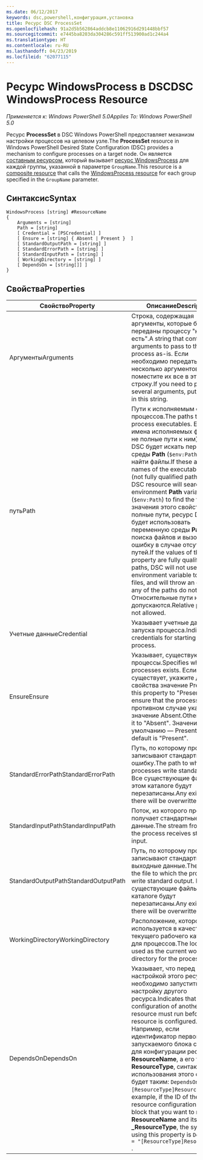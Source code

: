 ```yaml
---
ms.date: 06/12/2017
keywords: dsc,powershell,конфигурация,установка
title: Ресурс DSC ProcessSet
ms.openlocfilehash: 91a2d5b562864addcb8e11062916d291448bbf57
ms.sourcegitcommit: e7445ba8203da304286c591ff513900ad1c244a4
ms.translationtype: HT
ms.contentlocale: ru-RU
ms.lasthandoff: 04/23/2019
ms.locfileid: "62077115"
---
```

# <a name="dsc-windowsprocess-resource"></a><span data-ttu-id="0b16d-103">Ресурс WindowsProcess в DSC</span><span class="sxs-lookup"><span data-stu-id="0b16d-103">DSC WindowsProcess Resource</span></span>

<span data-ttu-id="0b16d-104">_Применяется к: Windows PowerShell 5.0_</span><span class="sxs-lookup"><span data-stu-id="0b16d-104">_Applies To: Windows PowerShell 5.0_</span></span>

<span data-ttu-id="0b16d-105">Ресурс **ProcessSet** в DSC Windows PowerShell предоставляет механизм настройки процессов на целевом узле.</span><span class="sxs-lookup"><span data-stu-id="0b16d-105">The **ProcessSet** resource in Windows PowerShell Desired State Configuration (DSC) provides a mechanism to configure processes on a target node.</span></span> <span data-ttu-id="0b16d-106">Он является [составным ресурсом](../../../resources/authoringResourceComposite.md), который вызывает [ресурс WindowsProcess](windowsProcessResource.md) для каждой группы, указанной в параметре `GroupName`.</span><span class="sxs-lookup"><span data-stu-id="0b16d-106">This resource is a [composite resource](../../../resources/authoringResourceComposite.md) that calls the [WindowsProcess resource](windowsProcessResource.md) for each group specified in the `GroupName` parameter.</span></span>

## <a name="syntax"></a><span data-ttu-id="0b16d-107">Синтаксис</span><span class="sxs-lookup"><span data-stu-id="0b16d-107">Syntax</span></span>

```
WindowsProcess [string] #ResourceName
{
    Arguments = [string]
    Path = [string]
    [ Credential = [PSCredential] ]
    [ Ensure = [string] { Absent | Present }  ]
    [ StandardOutputPath = [string] ]
    [ StandardErrorPath = [string] ]
    [ StandardInputPath = [string] ]
    [ WorkingDirectory = [string] ]
    [ DependsOn = [string[]] ]
}
```

## <a name="properties"></a><span data-ttu-id="0b16d-108">Свойства</span><span class="sxs-lookup"><span data-stu-id="0b16d-108">Properties</span></span>

| <span data-ttu-id="0b16d-109">Свойство</span><span class="sxs-lookup"><span data-stu-id="0b16d-109">Property</span></span> | <span data-ttu-id="0b16d-110">Описание</span><span class="sxs-lookup"><span data-stu-id="0b16d-110">Description</span></span> |
| --- | --- |
| <span data-ttu-id="0b16d-111">Аргументы</span><span class="sxs-lookup"><span data-stu-id="0b16d-111">Arguments</span></span>| <span data-ttu-id="0b16d-112">Строка, содержащая аргументы, которые будут переданы процессу "как есть".</span><span class="sxs-lookup"><span data-stu-id="0b16d-112">A string that contains arguments to pass to the process as-is.</span></span> <span data-ttu-id="0b16d-113">Если необходимо передать несколько аргументов, поместите их все в эту строку.</span><span class="sxs-lookup"><span data-stu-id="0b16d-113">If you need to pass several arguments, put them all in this string.</span></span>|
| <span data-ttu-id="0b16d-114">путь</span><span class="sxs-lookup"><span data-stu-id="0b16d-114">Path</span></span>| <span data-ttu-id="0b16d-115">Пути к исполняемым файлам процессов.</span><span class="sxs-lookup"><span data-stu-id="0b16d-115">The paths to the process executables.</span></span> <span data-ttu-id="0b16d-116">Если это имена исполняемых файлов (а не полные пути к ним), ресурс DSC будет искать переменную среды **Path** (`$env:Path`), чтобы найти файлы.</span><span class="sxs-lookup"><span data-stu-id="0b16d-116">If these are the names of the executable files (not fully qualified paths), the DSC resource will search the environment **Path** variable (`$env:Path`) to find the files.</span></span> <span data-ttu-id="0b16d-117">Если значения этого свойства — полные пути, ресурс DSC не будет использовать переменную среды **Path** для поиска файлов и вызовет ошибку в случае отсутствия путей.</span><span class="sxs-lookup"><span data-stu-id="0b16d-117">If the values of this property are fully qualified paths, DSC will not use the **Path** environment variable to find the files, and will throw an error if any of the paths do not exist.</span></span> <span data-ttu-id="0b16d-118">Относительные пути не допускаются.</span><span class="sxs-lookup"><span data-stu-id="0b16d-118">Relative paths are not allowed.</span></span>|
| <span data-ttu-id="0b16d-119">Учетные данные</span><span class="sxs-lookup"><span data-stu-id="0b16d-119">Credential</span></span>| <span data-ttu-id="0b16d-120">Указывает учетные данные для запуска процесса.</span><span class="sxs-lookup"><span data-stu-id="0b16d-120">Indicates the credentials for starting the process.</span></span>|
| <span data-ttu-id="0b16d-121">Ensure</span><span class="sxs-lookup"><span data-stu-id="0b16d-121">Ensure</span></span>| <span data-ttu-id="0b16d-122">Указывает, существуют ли процессы.</span><span class="sxs-lookup"><span data-stu-id="0b16d-122">Specifies whether the processes exists.</span></span> <span data-ttu-id="0b16d-123">Если процесс существует, укажите для этого свойства значение Present.</span><span class="sxs-lookup"><span data-stu-id="0b16d-123">Set this property to "Present" to ensure that the process exists.</span></span> <span data-ttu-id="0b16d-124">В противном случае укажите значение Absent.</span><span class="sxs-lookup"><span data-stu-id="0b16d-124">Otherwise, set it to "Absent".</span></span> <span data-ttu-id="0b16d-125">Значение по умолчанию — Present.</span><span class="sxs-lookup"><span data-stu-id="0b16d-125">The default is "Present".</span></span>|
| <span data-ttu-id="0b16d-126">StandardErrorPath</span><span class="sxs-lookup"><span data-stu-id="0b16d-126">StandardErrorPath</span></span>| <span data-ttu-id="0b16d-127">Путь, по которому процессы записывают стандартную ошибку.</span><span class="sxs-lookup"><span data-stu-id="0b16d-127">The path to which the processes write standard error.</span></span> <span data-ttu-id="0b16d-128">Все существующие файлы в этом каталоге будут перезаписаны.</span><span class="sxs-lookup"><span data-stu-id="0b16d-128">Any existing file there will be overwritten.</span></span>|
| <span data-ttu-id="0b16d-129">StandardInputPath</span><span class="sxs-lookup"><span data-stu-id="0b16d-129">StandardInputPath</span></span>| <span data-ttu-id="0b16d-130">Поток, из которого процесс получает стандартные входные данные.</span><span class="sxs-lookup"><span data-stu-id="0b16d-130">The stream from which the process receives standard input.</span></span>|
| <span data-ttu-id="0b16d-131">StandardOutputPath</span><span class="sxs-lookup"><span data-stu-id="0b16d-131">StandardOutputPath</span></span>| <span data-ttu-id="0b16d-132">Путь, по которому процессы записывают стандартные выходные данные.</span><span class="sxs-lookup"><span data-stu-id="0b16d-132">The path of the file to which the processes write standard output.</span></span> <span data-ttu-id="0b16d-133">Все существующие файлы в этом каталоге будут перезаписаны.</span><span class="sxs-lookup"><span data-stu-id="0b16d-133">Any existing file there will be overwritten.</span></span>|
| <span data-ttu-id="0b16d-134">WorkingDirectory</span><span class="sxs-lookup"><span data-stu-id="0b16d-134">WorkingDirectory</span></span>| <span data-ttu-id="0b16d-135">Расположение, которое используется в качестве текущего рабочего каталога для процессов.</span><span class="sxs-lookup"><span data-stu-id="0b16d-135">The location used as the current working directory for the processes.</span></span>|
| <span data-ttu-id="0b16d-136">DependsOn</span><span class="sxs-lookup"><span data-stu-id="0b16d-136">DependsOn</span></span> | <span data-ttu-id="0b16d-137">Указывает, что перед настройкой этого ресурса необходимо запустить настройку другого ресурса.</span><span class="sxs-lookup"><span data-stu-id="0b16d-137">Indicates that the configuration of another resource must run before this resource is configured.</span></span> <span data-ttu-id="0b16d-138">Например, если идентификатор первого запускаемого блока скрипта для конфигурации ресурса — **ResourceName**, а его тип — **ResourceType**, синтаксис использования этого свойства будет таким: `DependsOn = "[ResourceType]ResourceName"`.</span><span class="sxs-lookup"><span data-stu-id="0b16d-138">For example, if the ID of the resource configuration script block that you want to run first is **ResourceName** and its type is **_ResourceType**, the syntax for using this property is `DependsOn = "[ResourceType]ResourceName"` .</span></span>|
